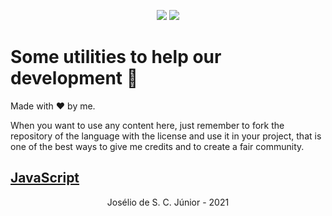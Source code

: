 <p align="center">
  <img src="https://badges.pufler.dev/created/joseliojunior/utils">
  <img src="https://badges.pufler.dev/updated/joseliojunior/utils">
</p>

# Some utilities to help our development 🤩

Made with :heart: by me.

When you want to use any content here, just remember to fork the repository of the language with the license and use it in your project, that is one of the best ways to give me credits and to create a fair community.

## [JavaScript](https://github.com/joseliojunior/utils/tree/main/javascript)


<p align="center">Josélio de S. C. Júnior - 2021</p>

